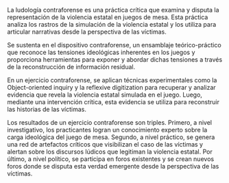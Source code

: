 La ludología contraforense es una práctica crítica que examina y disputa la representación de la violencia estatal en juegos de mesa. Esta práctica analiza los rastros de la simulación de la violencia estatal y los utiliza para articular narrativas desde la perspectiva de las víctimas. 

Se sustenta en el dispositivo contraforense, un ensamblaje teórico-práctico que reconoce las tensiones ideológicas inherentes en los juegos y proporciona herramientas para exponer y abordar dichas tensiones a través de la reconstrucción de información residual.

En un ejercicio contraforense, se aplican técnicas experimentales como la Object-oriented inquiry y la reflexive digitization para recuperar y analizar evidencia que revela la violencia estatal simulada en el juego. Luego, mediante una intervención crítica, esta evidencia se utiliza para reconstruir las historias de las víctimas.

Los resultados de un ejercicio contraforense son triples. Primero, a nivel investigativo, los practicantes logran un conocimiento experto sobre la carga ideológica del juego de mesa. Segundo, a nivel práctico, se genera una red de artefactos críticos que visibilizan el caso de las víctimas y alertan sobre los discursos lúdicos que legitiman la violencia estatal. Por último, a nivel político, se participa en foros existentes y se crean nuevos foros donde se disputa esta verdad emergente desde la perspectiva de las víctimas.